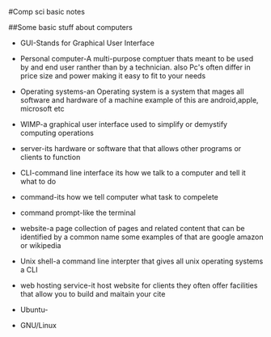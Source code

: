 #Comp sci basic notes

##Some basic stuff about computers

* GUI-Stands for Graphical User Interface 

* Personal computer-A multi-purpose comptuer thats meant to be used by and end user ranther than by a technician. also Pc's often differ in price size and power making it easy to fit to your needs

* Operating systems-an Operating system is a system that mages all software and hardware of a machine example of this are android,apple, microsoft etc

* WIMP-a graphical user interface used to simplify or demystify computing operations 

* server-its hardware or software that that allows other programs or clients to function 

* CLI-command line interface its how we talk to a computer and tell it what to do 

* command-its how we tell computer what task to compelete 

* command prompt-like the terminal 

* website-a page collection of pages and related content that can be identified by a common name some examples of that are google amazon or wikipedia 

* Unix shell-a command line interpter that gives all unix operating systems a CLI

* web hosting service-it host website for clients they often offer facilities that allow you to build and maitain your cite 

* Ubuntu-

* GNU/Linux
